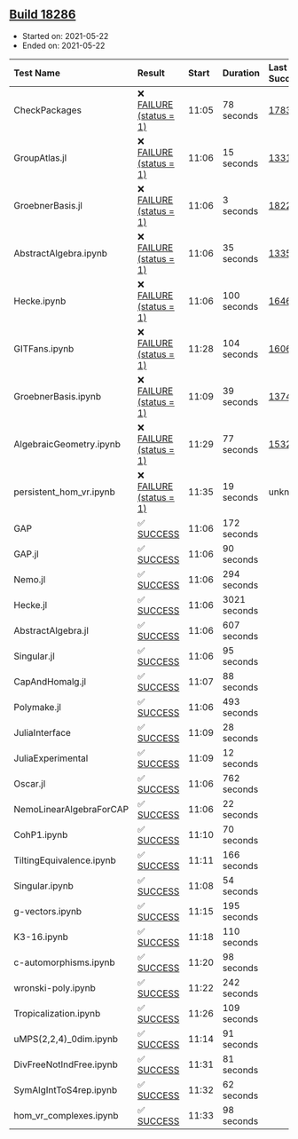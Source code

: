 ## [Build 18286](https://oscarci.mathematik.uni-kl.de/job/oscar/18286/)

* Started on: 2021-05-22
* Ended on: 2021-05-22

| Test Name    | Result | Start | Duration | Last Success | First Failure |
|:-------------|:-------|:------|:---------|:-------------|:--------------|
| CheckPackages | ❌ [FAILURE (status = 1)](https://oscarci.mathematik.uni-kl.de/job/oscar/18286/artifact/logs/build-18286/CheckPackages.log) | 11:05 | 78 seconds | [17832](https://oscarci.mathematik.uni-kl.de/job/oscar/17832/) | [17833](https://oscarci.mathematik.uni-kl.de/job/oscar/17833/) |
| GroupAtlas.jl | ❌ [FAILURE (status = 1)](https://oscarci.mathematik.uni-kl.de/job/oscar/18286/artifact/logs/build-18286/GroupAtlas.jl.log) | 11:06 | 15 seconds | [13311](https://oscarci.mathematik.uni-kl.de/job/oscar/13311/) | [13312](https://oscarci.mathematik.uni-kl.de/job/oscar/13312/) |
| GroebnerBasis.jl | ❌ [FAILURE (status = 1)](https://oscarci.mathematik.uni-kl.de/job/oscar/18286/artifact/logs/build-18286/GroebnerBasis.jl.log) | 11:06 | 3 seconds | [18228](https://oscarci.mathematik.uni-kl.de/job/oscar/18228/) | [18229](https://oscarci.mathematik.uni-kl.de/job/oscar/18229/) |
| AbstractAlgebra.ipynb | ❌ [FAILURE (status = 1)](https://oscarci.mathematik.uni-kl.de/job/oscar/18286/artifact/logs/build-18286/AbstractAlgebra.ipynb.log) | 11:06 | 35 seconds | [13355](https://oscarci.mathematik.uni-kl.de/job/oscar/13355/) | [13356](https://oscarci.mathematik.uni-kl.de/job/oscar/13356/) |
| Hecke.ipynb | ❌ [FAILURE (status = 1)](https://oscarci.mathematik.uni-kl.de/job/oscar/18286/artifact/logs/build-18286/Hecke.ipynb.log) | 11:06 | 100 seconds | [16463](https://oscarci.mathematik.uni-kl.de/job/oscar/16463/) | [16464](https://oscarci.mathematik.uni-kl.de/job/oscar/16464/) |
| GITFans.ipynb | ❌ [FAILURE (status = 1)](https://oscarci.mathematik.uni-kl.de/job/oscar/18286/artifact/logs/build-18286/GITFans.ipynb.log) | 11:28 | 104 seconds | [16068](https://oscarci.mathematik.uni-kl.de/job/oscar/16068/) | [16069](https://oscarci.mathematik.uni-kl.de/job/oscar/16069/) |
| GroebnerBasis.ipynb | ❌ [FAILURE (status = 1)](https://oscarci.mathematik.uni-kl.de/job/oscar/18286/artifact/logs/build-18286/GroebnerBasis.ipynb.log) | 11:09 | 39 seconds | [13748](https://oscarci.mathematik.uni-kl.de/job/oscar/13748/) | [13749](https://oscarci.mathematik.uni-kl.de/job/oscar/13749/) |
| AlgebraicGeometry.ipynb | ❌ [FAILURE (status = 1)](https://oscarci.mathematik.uni-kl.de/job/oscar/18286/artifact/logs/build-18286/AlgebraicGeometry.ipynb.log) | 11:29 | 77 seconds | [15322](https://oscarci.mathematik.uni-kl.de/job/oscar/15322/) | [15323](https://oscarci.mathematik.uni-kl.de/job/oscar/15323/) |
| persistent_hom_vr.ipynb | ❌ [FAILURE (status = 1)](https://oscarci.mathematik.uni-kl.de/job/oscar/18286/artifact/logs/build-18286/persistent_hom_vr.ipynb.log) | 11:35 | 19 seconds | unknown | unknown |
| GAP | ✅ [SUCCESS](https://oscarci.mathematik.uni-kl.de/job/oscar/18286/artifact/logs/build-18286/GAP.log) | 11:06 | 172 seconds |  |  |
| GAP.jl | ✅ [SUCCESS](https://oscarci.mathematik.uni-kl.de/job/oscar/18286/artifact/logs/build-18286/GAP.jl.log) | 11:06 | 90 seconds |  |  |
| Nemo.jl | ✅ [SUCCESS](https://oscarci.mathematik.uni-kl.de/job/oscar/18286/artifact/logs/build-18286/Nemo.jl.log) | 11:06 | 294 seconds |  |  |
| Hecke.jl | ✅ [SUCCESS](https://oscarci.mathematik.uni-kl.de/job/oscar/18286/artifact/logs/build-18286/Hecke.jl.log) | 11:06 | 3021 seconds |  |  |
| AbstractAlgebra.jl | ✅ [SUCCESS](https://oscarci.mathematik.uni-kl.de/job/oscar/18286/artifact/logs/build-18286/AbstractAlgebra.jl.log) | 11:06 | 607 seconds |  |  |
| Singular.jl | ✅ [SUCCESS](https://oscarci.mathematik.uni-kl.de/job/oscar/18286/artifact/logs/build-18286/Singular.jl.log) | 11:06 | 95 seconds |  |  |
| CapAndHomalg.jl | ✅ [SUCCESS](https://oscarci.mathematik.uni-kl.de/job/oscar/18286/artifact/logs/build-18286/CapAndHomalg.jl.log) | 11:07 | 88 seconds |  |  |
| Polymake.jl | ✅ [SUCCESS](https://oscarci.mathematik.uni-kl.de/job/oscar/18286/artifact/logs/build-18286/Polymake.jl.log) | 11:06 | 493 seconds |  |  |
| JuliaInterface | ✅ [SUCCESS](https://oscarci.mathematik.uni-kl.de/job/oscar/18286/artifact/logs/build-18286/JuliaInterface.log) | 11:09 | 28 seconds |  |  |
| JuliaExperimental | ✅ [SUCCESS](https://oscarci.mathematik.uni-kl.de/job/oscar/18286/artifact/logs/build-18286/JuliaExperimental.log) | 11:09 | 12 seconds |  |  |
| Oscar.jl | ✅ [SUCCESS](https://oscarci.mathematik.uni-kl.de/job/oscar/18286/artifact/logs/build-18286/Oscar.jl.log) | 11:06 | 762 seconds |  |  |
| NemoLinearAlgebraForCAP | ✅ [SUCCESS](https://oscarci.mathematik.uni-kl.de/job/oscar/18286/artifact/logs/build-18286/NemoLinearAlgebraForCAP.log) | 11:06 | 22 seconds |  |  |
| CohP1.ipynb | ✅ [SUCCESS](https://oscarci.mathematik.uni-kl.de/job/oscar/18286/artifact/logs/build-18286/CohP1.ipynb.log) | 11:10 | 70 seconds |  |  |
| TiltingEquivalence.ipynb | ✅ [SUCCESS](https://oscarci.mathematik.uni-kl.de/job/oscar/18286/artifact/logs/build-18286/TiltingEquivalence.ipynb.log) | 11:11 | 166 seconds |  |  |
| Singular.ipynb | ✅ [SUCCESS](https://oscarci.mathematik.uni-kl.de/job/oscar/18286/artifact/logs/build-18286/Singular.ipynb.log) | 11:08 | 54 seconds |  |  |
| g-vectors.ipynb | ✅ [SUCCESS](https://oscarci.mathematik.uni-kl.de/job/oscar/18286/artifact/logs/build-18286/g-vectors.ipynb.log) | 11:15 | 195 seconds |  |  |
| K3-16.ipynb | ✅ [SUCCESS](https://oscarci.mathematik.uni-kl.de/job/oscar/18286/artifact/logs/build-18286/K3-16.ipynb.log) | 11:18 | 110 seconds |  |  |
| c-automorphisms.ipynb | ✅ [SUCCESS](https://oscarci.mathematik.uni-kl.de/job/oscar/18286/artifact/logs/build-18286/c-automorphisms.ipynb.log) | 11:20 | 98 seconds |  |  |
| wronski-poly.ipynb | ✅ [SUCCESS](https://oscarci.mathematik.uni-kl.de/job/oscar/18286/artifact/logs/build-18286/wronski-poly.ipynb.log) | 11:22 | 242 seconds |  |  |
| Tropicalization.ipynb | ✅ [SUCCESS](https://oscarci.mathematik.uni-kl.de/job/oscar/18286/artifact/logs/build-18286/Tropicalization.ipynb.log) | 11:26 | 109 seconds |  |  |
| uMPS(2,2,4)_0dim.ipynb | ✅ [SUCCESS](https://oscarci.mathematik.uni-kl.de/job/oscar/18286/artifact/logs/build-18286/uMPS-2-2-4-_0dim.ipynb.log) | 11:14 | 91 seconds |  |  |
| DivFreeNotIndFree.ipynb | ✅ [SUCCESS](https://oscarci.mathematik.uni-kl.de/job/oscar/18286/artifact/logs/build-18286/DivFreeNotIndFree.ipynb.log) | 11:31 | 81 seconds |  |  |
| SymAlgIntToS4rep.ipynb | ✅ [SUCCESS](https://oscarci.mathematik.uni-kl.de/job/oscar/18286/artifact/logs/build-18286/SymAlgIntToS4rep.ipynb.log) | 11:32 | 62 seconds |  |  |
| hom_vr_complexes.ipynb | ✅ [SUCCESS](https://oscarci.mathematik.uni-kl.de/job/oscar/18286/artifact/logs/build-18286/hom_vr_complexes.ipynb.log) | 11:33 | 98 seconds |  |  |
